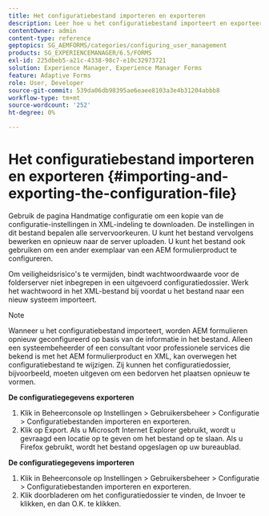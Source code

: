 ```yaml
---
title: Het configuratiebestand importeren en exporteren
description: Leer hoe u het configuratiebestand importeert en exporteert om servervoorkeuren te bewerken of een ander exemplaar van een AEM formulierproduct te configureren.
contentOwner: admin
content-type: reference
geptopics: SG_AEMFORMS/categories/configuring_user_management
products: SG_EXPERIENCEMANAGER/6.5/FORMS
exl-id: 225dbeb5-a21c-4338-98c7-e10c32973721
solution: Experience Manager, Experience Manager Forms
feature: Adaptive Forms
role: User, Developer
source-git-commit: 539da06db98395ae6eaee8103a3e4b31204abbb8
workflow-type: tm+mt
source-wordcount: '252'
ht-degree: 0%

---
```


# Het configuratiebestand importeren en exporteren {#importing-and-exporting-the-configuration-file}

Gebruik de pagina Handmatige configuratie om een kopie van de configuratie-instellingen in XML-indeling te downloaden. De instellingen in dit bestand bepalen alle servervoorkeuren. U kunt het bestand vervolgens bewerken en opnieuw naar de server uploaden. U kunt het bestand ook gebruiken om een ander exemplaar van een AEM formulierproduct te configureren.

Om veiligheidsrisico&#39;s te vermijden, bindt wachtwoordwaarde voor de folderserver niet inbegrepen in een uitgevoerd configuratiedossier. Werk het wachtwoord in het XML-bestand bij voordat u het bestand naar een nieuw systeem importeert.

>[!NOTE]
>
>Wanneer u het configuratiebestand importeert, worden AEM formulieren opnieuw geconfigureerd op basis van de informatie in het bestand. Alleen een systeembeheerder of een consultant voor professionele services die bekend is met het AEM formulierproduct en XML, kan overwegen het configuratiebestand te wijzigen. Zij kunnen het configuratiedossier, bijvoorbeeld, moeten uitgeven om een bedorven het plaatsen opnieuw te vormen.

**De configuratiegegevens exporteren**

1. Klik in Beheerconsole op Instellingen > Gebruikersbeheer > Configuratie > Configuratiebestanden importeren en exporteren.
1. Klik op Export. Als u Microsoft Internet Explorer gebruikt, wordt u gevraagd een locatie op te geven om het bestand op te slaan. Als u Firefox gebruikt, wordt het bestand opgeslagen op uw bureaublad.

**De configuratiegegevens importeren**

1. Klik in Beheerconsole op Instellingen > Gebruikersbeheer > Configuratie > Configuratiebestanden importeren en exporteren.
1. Klik doorbladeren om het configuratiedossier te vinden, de Invoer te klikken, en dan O.K. te klikken.
